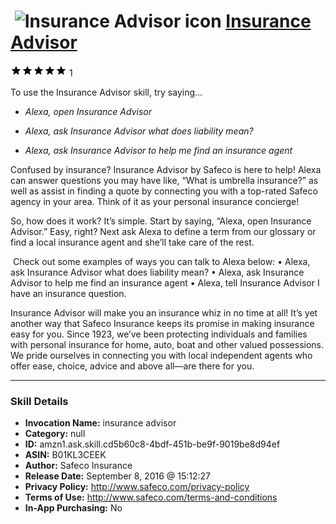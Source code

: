 # &nbsp;<img src="skill_icon" alt="Insurance Advisor icon" width="36"> [Insurance Advisor](http://alexa.amazon.com/#skills/amzn1.ask.skill.cd5b60c8-4bdf-451b-be9f-9019be8d94ef)
![5 stars](../../images/ic_star_black_18dp_1x.png)![5 stars](../../images/ic_star_black_18dp_1x.png)![5 stars](../../images/ic_star_black_18dp_1x.png)![5 stars](../../images/ic_star_black_18dp_1x.png)![5 stars](../../images/ic_star_black_18dp_1x.png) 1

To use the Insurance Advisor skill, try saying...

* *Alexa, open Insurance Advisor*

* *Alexa, ask Insurance Advisor what does liability mean?*

* *Alexa, ask Insurance Advisor to help me find an insurance agent*

Confused by insurance? Insurance Advisor by Safeco is here to help! Alexa can answer questions you may have like, “What is umbrella insurance?” as well as assist in finding a quote by connecting you with a top-rated Safeco agency in your area. Think of it as your personal insurance concierge!

So, how does it work? It’s simple. Start by saying, “Alexa, open Insurance Advisor.” Easy, right? Next ask Alexa to define a term from our glossary or find a local insurance agent and she’ll take care of the rest.

 Check out some examples of ways you can talk to Alexa below:
• Alexa, ask Insurance Advisor what does liability mean?
• Alexa, ask Insurance Advisor to help me find an insurance agent
• Alexa, tell Insurance Advisor I have an insurance question.

Insurance Advisor will make you an insurance whiz in no time at all! It’s yet another way that Safeco Insurance keeps its promise in making insurance easy for you. Since 1923, we’ve been protecting individuals and families with personal insurance for home, auto, boat and other valued possessions. We pride ourselves in connecting you with local independent agents who offer ease, choice, advice and above all—are there for you.

***

### Skill Details

* **Invocation Name:** insurance advisor
* **Category:** null
* **ID:** amzn1.ask.skill.cd5b60c8-4bdf-451b-be9f-9019be8d94ef
* **ASIN:** B01KL3CEEK
* **Author:** Safeco Insurance
* **Release Date:** September 8, 2016 @ 15:12:27
* **Privacy Policy:** http://www.safeco.com/privacy-policy
* **Terms of Use:** http://www.safeco.com/terms-and-conditions
* **In-App Purchasing:** No

